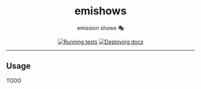 <h1 align="center">emishows</h1>

<div align="center">

emission shows 🎭

[![Running tests](https://github.com/radio-aktywne/emishows/actions/workflows/test.yml/badge.svg)](https://github.com/radio-aktywne/emishows/actions/workflows/test.yml)
[![Deploying docs](https://github.com/radio-aktywne/emishows/actions/workflows/docs.yml/badge.svg)](https://github.com/radio-aktywne/emishows/actions/workflows/docs.yml)

</div>

---

## Usage

TODO
